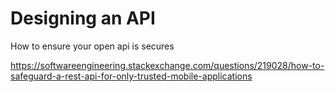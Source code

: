 # Designing an API

How to ensure your open api is secures

https://softwareengineering.stackexchange.com/questions/219028/how-to-safeguard-a-rest-api-for-only-trusted-mobile-applications